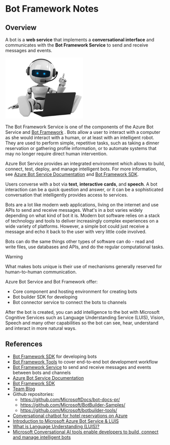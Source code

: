# Bot Framework Notes

## Overview

A bot is a **web service** that implements a **conversational interface** and communicates with the **Bot Framework Service** to send and receive messages and events.

![robot icon](media/robot.PNG)

The Bot Framework Service is one of the components of the Azure Bot Service and [Bot Framework](https://dev.botframework.com/) .
Bots allow a user to interact with a computer as she would interact with a human, or at least with an intelligent robot. They are used to perform simple, repetitive tasks, such as taking a dinner reservation or gathering profile information, or to automate systems that may no longer require direct human intervention. 

Azure Bot Service provides an integrated environment which allows to build, connect, test, deploy, and manage intelligent bots.
For more information, see [Azure Bot Service Documentation]((https://docs.microsoft.com/en-us/azure/bot-service/?view=azure-bot-service-4.0)) and [Bot Framework SDK](https://docs.microsoft.com/en-us/azure/bot-service/dotnet/bot-builder-dotnet-overview?view=azure-bot-service-3.0).

Users converse with a bot via **text**, **interactive cards**, and **speech**. A bot interaction can be a quick question and answer, or it can be a sophisticated conversation that intelligently provides access to services.

Bots are a lot like modern web applications, living on the internet and use APIs to send and receive messages. What's in a bot varies widely depending on what kind of bot it is. Modern bot software relies on a stack of technology and tools to deliver increasingly complex experiences on a wide variety of platforms. However, a simple bot could just receive a message and echo it back to the user with very little code involved.

Bots can do the same things other types of software can do - read and write files, use databases and APIs, and do the regular computational tasks. 

> [!WARNING]
> What makes bots unique is their use of mechanisms generally reserved for human-to-human communication.

Azure Bot Service and Bot Framework offer:

* Core component and hosting environment for creating bots
* Bot builder SDK for developing
* Bot connector service to connect the bots to channels

After the bot is created, you can add intelligence to the bot with Microsoft Cognitive Services such as Language Understanding Service (LUIS), Vision, Speech and many other capabilities so the bot can see, hear, understand and interact in more natural ways.


## References
* [Bot Framework SDK](https://docs.microsoft.com/en-us/azure/bot-service/dotnet/bot-builder-dotnet-overview?view=azure-bot-service-3.0) for developing bots
* [Bot Framework Tools](https://github.com/Microsoft/botbuilder-tools) to cover end-to-end bot development workflow
* [Bot Framework Service](https://docs.microsoft.com/en-us/azure/bot-service/bot-service-overview-introduction?view=azure-bot-service-4.0) to send and receive messages and events between bots and channels
* [Azure Bot Service Documentation](https://docs.microsoft.com/en-us/azure/bot-service/?view=azure-bot-service-4.0)
* [Bot Framework SDK](https://docs.microsoft.com/en-us/azure/bot-service/dotnet/bot-builder-dotnet-overview?view=azure-bot-service-3.0)
* [Team Blog](https://dev.botframework.com/)
* Github repositories:
  * https://github.com/MicrosoftDocs/bot-docs-pr/
  * https://github.com/Microsoft/BotBuilder-Samples/
  * https://github.com/Microsoft/botbuilder-tools/
* [Conversational chatbot for hotel reservations on Azure](https://docs.microsoft.com/en-us/azure/architecture/example-scenario/ai/commerce-chatbot)
* [Introduction to Microsoft Azure Bot Service & LUIS](https://medium.com/@ashish_fagna/introduction-to-microsoft-azure-bot-service-luis-language-understanding-8826d29d013e)
* [What is Language Understanding (LUIS)?](https://docs.microsoft.com/en-us/azure/cognitive-services/luis/what-is-luis)
* [Microsoft Conversational AI tools enable developers to build, connect and manage intelligent bots](https://azure.microsoft.com/en-us/blog/microsoft-conversational-ai-tools-enable-developers-to-build-connect-and-manage-intelligent-bots/)

